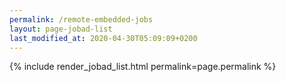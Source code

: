 ```yaml
---
permalink: /remote-embedded-jobs
layout: page-jobad-list
last_modified_at: 2020-04-30T05:09:09+0200
---
```

{% include render_jobad_list.html permalink=page.permalink %}
